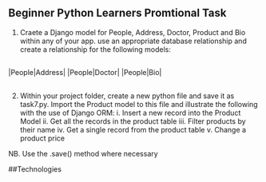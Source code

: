 ## Beginner Python Learners Promtional Task
1. Craete a Django model for People, Address, Doctor, Product and Bio within any of your app.
use an appropriate database relationship and create a relationship for the following models:
##
|People|Address|
|People|Doctor|
|People|Bio|
##
2. Within your project folder, create a new python file and save it as task7.py. Import the Product model to this file and illustrate the following with the use of Django ORM:
i. Insert a new record into the Product Model
ii. Get all the records in the product table
iii. Filter products by their name
iv. Get a single record from the product table
v. Change a product price

NB. Use the .save() method where necessary

##Technologies


